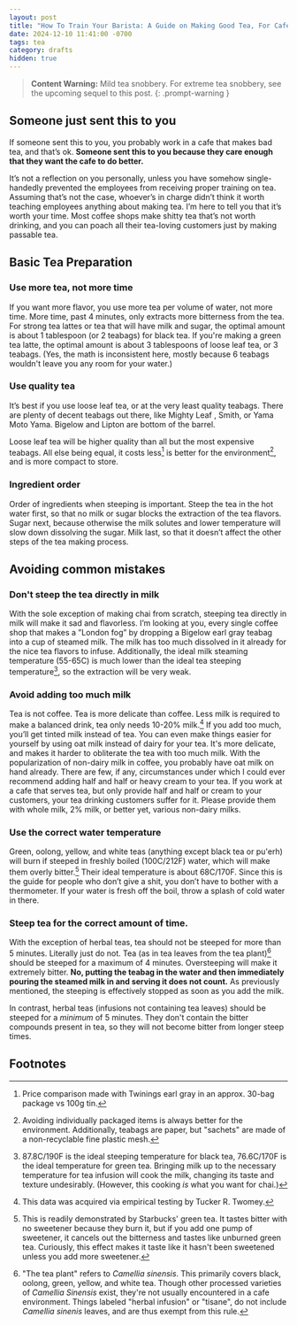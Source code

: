 ```yaml
---
layout: post
title: "How To Train Your Barista: A Guide on Making Good Tea, For Cafe Workers Who Don't Give A Shit"
date: 2024-12-10 11:41:00 -0700
tags: tea
category: drafts
hidden: true
--- 
```


> **Content Warning:** Mild tea snobbery. For extreme tea snobbery, see the upcoming
> sequel to this post. 
{: .prompt-warning }

## Someone just sent this to you
If someone sent this to you, you probably work in a cafe that makes bad tea, 
and that’s ok. **Someone sent this to you because they care enough that they 
want the cafe to do better.**

It’s not a reflection on you personally, unless you have somehow single-handedly
prevented the employees from receiving proper training on tea. Assuming 
that’s not the case, whoever’s in charge didn’t think it worth teaching 
employees anything about making tea. I’m here to tell you that it’s worth your 
time. Most coffee shops make shitty tea that’s not worth 
drinking, and you can poach all their tea-loving customers just by making 
passable tea.

## Basic Tea Preparation
### Use more tea, not more time 
If you want more flavor, you use more tea per volume of water, not more time. 
More time, past 4 minutes, only extracts more bitterness from the tea. For 
strong tea lattes or tea that will have milk and sugar, the optimal amount is 
about 1 tablespoon (or 2 teabags) for black tea. 
If you're making a green tea latte, the optimal amount is about 3 tablespoons of loose leaf tea, or 3 teabags. 
(Yes, the math is inconsistent here, mostly because 6 teabags wouldn't
leave you any room for your water.)

### Use quality tea 
It’s best if you use loose leaf tea, or at the very least quality teabags. 
There are plenty of decent teabags out there, like Mighty Leaf , Smith, or 
Yama Moto Yama. Bigelow and Lipton are bottom of the barrel. 

Loose leaf tea will be higher quality than all but the most expensive teabags. 
All else being equal, it costs less[^1] is better for the environment[^2], and
is more compact to store. 

### Ingredient order
Order of ingredients when steeping is important. 
Steep the tea in the hot water 
first, so that no milk or sugar blocks the extraction of the tea flavors. Sugar 
next, because otherwise the milk solutes and lower temperature will slow down
dissolving the sugar. 
Milk last, so that it doesn’t affect the other steps of the tea making process.

## Avoiding common mistakes 
### Don't steep the tea directly in milk 
With the sole exception of making chai from scratch, steeping tea directly in 
milk will make it sad and flavorless. 
I’m looking at you, every single coffee shop that makes a ”London fog” by dropping a Bigelow earl gray teabag into a cup of steamed milk. 
The milk has too much dissolved in it already for the nice tea flavors 
to infuse. Additionally, the ideal milk steaming temperature (55-65C) is much 
lower than the ideal tea steeping temperature[^3], so the extraction 
will be very weak.

### Avoid adding too much milk 
Tea is not coffee. Tea is more delicate than coffee. 
Less milk is required to make a balanced drink, 
tea only needs 10-20% milk.[^data] 
If you add too much, you’ll get tinted milk instead of tea. 
You can even make things easier for yourself by using oat milk instead of dairy 
for your tea. 
It's more delicate, and makes it harder to obliterate the tea with too much 
milk.
With the popularization of non-dairy milk in coffee, you probably have oat milk
on hand already.
There are few, if any, circumstances under which I could ever recommend adding 
half and half or heavy cream to your tea. 
If you work at a cafe that serves tea, but only provide half and half or cream 
to your customers, your tea drinking customers suffer for it. 
Please provide them with whole milk, 2% milk, or better
yet, various non-dairy milks. 

### Use the correct water temperature
Green, oolong, yellow, and white teas (anything except black tea or pu'erh) will 
burn if steeped in freshly boiled (100C/212F) water, which will make them overly 
bitter.[^4] Their ideal temperature is about 68C/170F. 
Since this is the guide for people who don’t give a shit, you don’t have to 
bother with a thermometer. If your water is fresh off the boil, throw a splash
of cold water in there.

### Steep tea for the correct amount of time. 
With the exception of herbal teas, tea should not be steeped for more than 5 
minutes. Literally just do not. 
Tea (as in tea leaves from the tea plant)[^5]
should be steeped for a maximum of 4 minutes. 
Oversteeping will make it extremely bitter. 
**No, putting the teabag in the water and then immediately 
pouring the steamed milk in and serving it does not count.**
As previously mentioned, the steeping is effectively stopped as soon as you add the milk.

In contrast, herbal teas (infusions not containing tea leaves) should be steeped
for a *minimum* of 5 minutes. They don't contain the bitter compounds present in
tea, so they will not become bitter from longer steep times. 


## Footnotes
[^1]: Price comparison made with Twinings earl gray in an approx. 30-bag package vs 100g tin. 

[^2]: Avoiding individually packaged items is always better for the environment. Additionally, teabags are paper, but "sachets" are made of a non-recyclable fine plastic mesh.

[^3]: 87.8C/190F is the ideal steeping temperature for black tea, 76.6C/170F is 
the ideal temperature for green tea. Bringing milk up to the necessary temperature for tea infusion will cook the milk, changing its taste and texture undesirably. (However, this cooking *is* what you want for chai.)

[^data]: This data was acquired via empirical testing by Tucker R. Twomey.

[^4]: This is readily demonstrated by Starbucks' green tea. It tastes bitter with no sweetener because they burn it, but if you add one pump of sweetener, it cancels out the bitterness and tastes like unburned green tea. Curiously, this effect makes it taste like it hasn't been sweetened unless you add more sweetener. 

[^5]: "The tea plant" refers to *Camellia sinensis*. This primarily covers black, oolong, green, yellow, and white tea. Though other processed varieties of *Camellia Sinensis* exist, they're not usually encountered in a cafe environment. Things labeled "herbal infusion" or "tisane", do not include *Camellia sinenis* leaves, and are thus exempt from this rule. 
